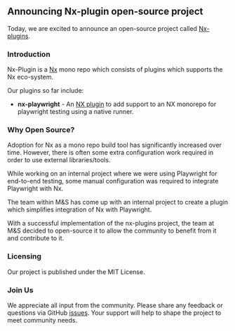 ## Announcing Nx-plugin open-source project

Today, we are excited to announce an open-source project called [Nx-plugins](https://github.com/marksandspencer/nx-plugins).

### Introduction

Nx-Plugin is a [Nx](https://nx.dev/) mono repo which consists of plugins which supports the Nx eco-system.

Our plugins so far include:

- **nx-playwright** - An [NX plugin](https://nx.dev/packages/nx-plugin) to add support to an NX monorepo for playwright testing using a native runner.

### Why Open Source?

Adoption for Nx as a mono repo build tool has significantly increased over time. However, there is often some extra configuration work required in order to use external libraries/tools.

While working on an internal project where we were using Playwright for end-to-end testing, some manual configuration was required to integrate Playwright with Nx.

The team within M&S has come up with an internal project to create a plugin which simplifies integration of Nx with Playwright.

With a successful implementation of the nx-plugins project, the team at M&S decided to open-source it to allow the community to benefit from it and contribute to it.

### Licensing

Our project is published under the MIT License.

### Join Us

We appreciate all input from the community. Please share any feedback or questions via GitHub [issues](https://github.com/marksandspencer/nx-plugins/issues). Your support will help to shape the project to meet community needs.
